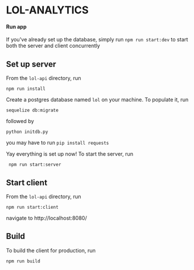 # LOL-ANALYTICS

#### Run app

If you've already set up the database, simply run ```npm run start:dev```
to start both the server and client concurrently

## Set up server

From the ```lol-api``` directory, run

```
npm run install
```

Create a postgres database named ```lol``` on your machine. To populate it, run

```
sequelize db:migrate
```

followed by

```
python initdb.py
```

you may have to run ```pip install requests```

Yay everything is set up now! To start the server, run

```
 npm run start:server 
```

## Start client

From the ```lol-api``` directory, run

```
npm run start:client
```

navigate to http://localhost:8080/

## Build

To build the client for production, run 

```
npm run build
```